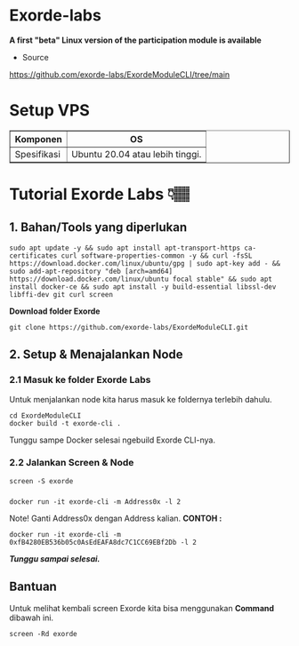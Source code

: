 # Exorde-labs
<b>A first "beta" Linux version of the participation module is available</b>
- Source


https://github.com/exorde-labs/ExordeModuleCLI/tree/main
# Setup VPS
<table border="1px">
  <tr>
    <th>Komponen</th>
    <th>OS</th>
  </tr>
  <tr>
    <td>Spesifikasi</td>
    <td>Ubuntu 20.04 atau lebih tinggi.</td>
  </tr>
</table>

# Tutorial Exorde Labs 👇🏽
## 1. Bahan/Tools yang diperlukan
    sudo apt update -y && sudo apt install apt-transport-https ca-certificates curl software-properties-common -y && curl -fsSL https://download.docker.com/linux/ubuntu/gpg | sudo apt-key add - && sudo add-apt-repository "deb [arch=amd64] https://download.docker.com/linux/ubuntu focal stable" && sudo apt install docker-ce && sudo apt install -y build-essential libssl-dev libffi-dev git curl screen    
<b>Download folder Exorde</b>

    git clone https://github.com/exorde-labs/ExordeModuleCLI.git
    
## 2. Setup & Menajalankan Node
### 2.1 Masuk ke folder Exorde Labs
Untuk menjalankan node kita harus masuk ke foldernya terlebih dahulu.

    cd ExordeModuleCLI
    docker build -t exorde-cli . 
Tunggu sampe Docker selesai ngebuild Exorde CLI-nya.
### 2.2 Jalankan Screen & Node
    screen -S exorde      
###
    docker run -it exorde-cli -m Address0x -l 2   
Note!
Ganti Address0x dengan Address kalian. <b>CONTOH :</b>


    docker run -it exorde-cli -m 0xfB4280EB536b05c0AsEdEAFA8dc7C1CC69EBf2Db -l 2
<b><i>Tunggu sampai selesai.</i></b>
## Bantuan
Untuk melihat kembali screen Exorde kita bisa menggunakan <b>Command</b> dibawah ini.


    screen -Rd exorde
